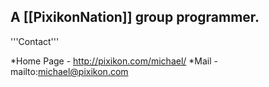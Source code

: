

A [[PixikonNation]] group programmer.
----
'''Contact'''

*Home Page - http://pixikon.com/michael/
*Mail - mailto:michael@pixikon.com